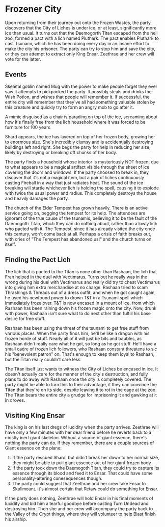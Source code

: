 # Frozener City
Upon returning from their journey out onto the Frozen Wastes, the party discovers that the City of Liches is under ice, or at least, significantly more ice than usual. It turns out that the Daemogorth Titan escaped from the hell zoo, formed a pact with a lich named Pluthark. The pact enables Pluthark to cast Tsunami, which he has been doing every day in an insane effort to make the city his prisoner. The party can try to stop him and save the city, or they can attempt to extract only King Ensar. Zeethrae and her crew will vote for the latter.

## Events
Skeletal goblin named Mug with the power to make people forget they ever saw it attempts to pickpocked the party. It possibly steals and drinks the Wish Potion, and wishes that people will remember it. If successful, the entire city will remember that they've all had something valuable stolen by this creature and quickly try to form an angry mob to go after it.

A mimic disguised as a chair is parading on top of the ice, screaming about how it's finally free from the lich household where it was forced to be furniture for 100 years.

Shard appears, the ice has layered on top of her frozen body, growing her to enormous size. She's incredibly clumsy and is accidentially destroying buildings left and right. She begs the party for help in reducing her size, likely by destroying or breaking off chunks of her body.

The party finds a household whose interior is mysteriously NOT frozen, due to what appears to be a magical artifact visible through the sheet of ice covering the doors and windows. If the party choosed to break in, they discover that it's not a magical item, but a pair of liches continuously casting Fireball in a way that just radiates heat. The sound of the ice breaking will startle whichever lich is holding the spell, causing it to explode with twice the usual power and radius. This completely destroys the house and heavily damages the party.

The church of the Elder Tempest has grown heavily. There is an active service going on, begging the tempest for its help. The attendees are ignorant of the true cause of the tsunamis, believing it to be the fault of the Daemogoth Titan, which they can do nothing about, rather than a lowly lich who pacted with it. The Tempest, since it has already visited the city once this century, won't come back at all. Perhaps a crisis of faith breaks out, with cries of "The Tempest has abandoned us!" and the church turns on itself.

## Finding the Pact Lich
The lich that is pacted to the Titan is none other than Rashaan, the lich that Fran helped in the duel with Vectimarus. Turns out he really was in the wrong during his duel with Vectimarus and really did try to cheat Vectimarus into giving him extra merchandise at no charge. Rashaan tried to scam Thrashings & Threads out of a dress outfit, and when he got caught again, he used his newfound power to drown T&T in a Tsunami spell which immediately froze over. T&T is now encased in a mount of ice, from which Rashaan has been raining down his frozen magic onto the city. Now, drunk with power, Rashaan isn't sure what to do next other than fulfill his base desire for free stuff.

Rashaan has been using the threat of the tsunami to get free stuff from various places. When the party finds him, he'll be like a dragon with his frozen horde of stuff. Nearly all of it will just be bits and baubles, as Rashaan didn't really care what he got, so long as he got stuff. He'll have a small cadre of frozen lich followers, who Rashaan constant threatens to sic his "benevolent patron" on. That's enough to keep them loyal to Rashaan, but the Titan really couldn't care less.

The Titan itself just wants to witness the City of Liches be encased in ice. It doesn't actually care for the manner of the city's destruction, and fully plans to do away with Rashaan once the city is completely covered. The party might be able to turn this to their advantage, if they can convince the Titan that they're on its side, despite leaving it to rot in the cage at the zoo. The Titan bears the entire city a grudge for imprisoning it and gawking at it in droves.

## Visiting King Ensar
The king is on his last dregs of lucidity when the party arrives. Zeethrae will have only a few minutes with her dear friend before he reverts back to a mostly inert giant skeleton. Without a source of giant essence, there's nothing the party can do. If they remember, there are a couple sources of Giant essence on the plane:
1. If the party rescued Shard, but didn't break her down to her normal size, they might be able to pull giant essence out of her giant frozen body
2. If the party took down the Daemogoth Titan, they could try to capture its essence through its blood and feed it to Ensar. That could have some personality-altering conesequences though.
3. The party could suggest that Zeethrae and her crew take Ensar to Skullmount. It's almost certain that Retaw could do something for Ensar.

If the party does nothing, Zeethrae will hold Ensar in his final moments of lucidity and bid him a tearful goodbye before casting Turn Undead and destroying him. Then she and her crew will accompany the party back to the Valley of the Crypt things, where they will volunteer to help Blast finish his airship.
